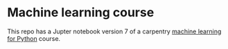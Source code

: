 # Machine learning course

This repo has a Jupter notebook version 7 of a carpentry [machine learning for Python](https://carpentries-incubator.github.io/machine-learning-novice-python/) course.